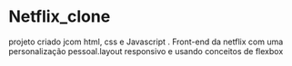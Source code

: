 # Netflix_clone
projeto  criado jcom html, css e Javascript . Front-end da netflix  com uma personalização pessoal.layout responsivo e usando conceitos de flexbox
